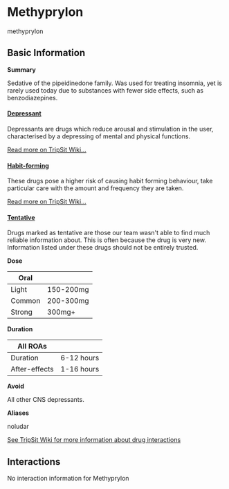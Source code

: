 # Methyprylon

methyprylon

## Basic Information

**Summary**

Sedative of the pipeidinedone family. Was used for treating insomnia, yet is rarely used today due to substances with fewer side effects, such as benzodiazepines.

#### [Depressant](/category/depressant)

Depressants are drugs which reduce arousal and stimulation in the user, characterised by a depressing of mental and physical functions.

[Read more on TripSit Wiki...](#{category.wiki})

#### [Habit-forming](/category/habit-forming)

These drugs pose a higher risk of causing habit forming behaviour, take particular care with the amount and frequency they are taken.

[Read more on TripSit Wiki...](#{category.wiki})

#### [Tentative](/category/tentative)

Drugs marked as tentative are those our team wasn't able to find much reliable information about. This is often because the drug is very new. Information listed under these drugs should not be entirely trusted.

**Dose**

| Oral   |           |
| ------ | --------- |
| Light  | 150-200mg |
| Common | 200-300mg |
| Strong | 300mg+    |

**Duration**

| All ROAs      |            |
| ------------- | ---------- |
| Duration      | 6-12 hours |
| After-effects | 1-16 hours |

**Avoid**

All other CNS depressants.

**Aliases**

noludar  

[See TripSit Wiki for more information about drug interactions](http://combo.tripsit.me/)

## Interactions

No interaction information for Methyprylon